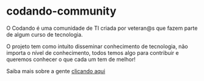 # codando-community

O Codando é uma comunidade de TI criada por veteran@s que fazem parte de algum curso de tecnologia.

O projeto tem como intuito disseminar conhecimento de tecnologia, não importa o nível de conhecimento, todos temos algo para contribuir e queremos conhecer o que cada um tem de melhor! 

Saiba mais sobre a gente [clicando aqui](https://codandocommunity.bohr.io/)